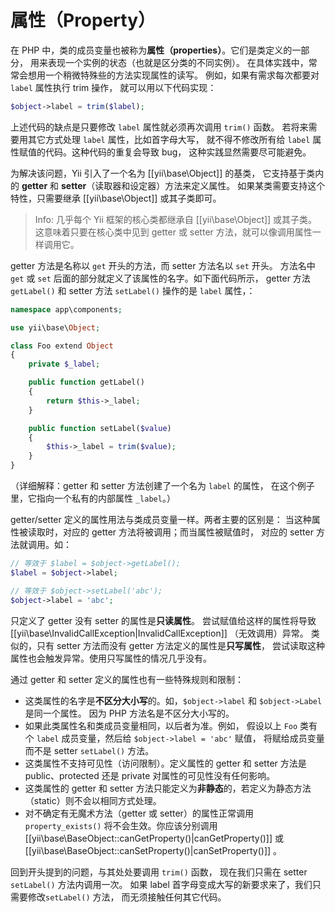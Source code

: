 属性（Property）
==========

在 PHP 中，类的成员变量也被称为**属性（properties）**。它们是类定义的一部分，
用来表现一个实例的状态（也就是区分类的不同实例）。
在具体实践中，常常会想用一个稍微特殊些的方法实现属性的读写。
例如，如果有需求每次都要对 `label` 属性执行 trim 操作，
就可以用以下代码实现：

```php
$object->label = trim($label);
```

上述代码的缺点是只要修改 `label` 属性就必须再次调用 `trim()` 函数。
若将来需要用其它方式处理 `label` 属性，比如首字母大写，
就不得不修改所有给 `label` 属性赋值的代码。这种代码的重复会导致 bug，
这种实践显然需要尽可能避免。

为解决该问题，Yii 引入了一个名为 [[yii\base\Object]] 的基类，
它支持基于类内的 **getter** 和 **setter**（读取器和设定器）方法来定义属性。
如果某类需要支持这个特性，只需要继承 [[yii\base\Object]] 或其子类即可。

> Info: 几乎每个 Yii 框架的核心类都继承自 [[yii\base\Object]] 或其子类。
  这意味着只要在核心类中见到 getter 或 setter 方法，就可以像调用属性一样调用它。

getter 方法是名称以 `get` 开头的方法，而 setter 方法名以 `set` 开头。
方法名中 `get` 或 `set` 后面的部分就定义了该属性的名字。如下面代码所示，
getter 方法 `getLabel()` 和 setter 方法 `setLabel()` 操作的是 `label` 属性，：

```php
namespace app\components;

use yii\base\Object;

class Foo extend Object
{
    private $_label;

    public function getLabel()
    {
        return $this->_label;
    }

    public function setLabel($value)
    {
        $this->_label = trim($value);
    }
}
```

（详细解释：getter 和 setter 方法创建了一个名为 `label` 的属性，
在这个例子里，它指向一个私有的内部属性 `_label`。）

getter/setter 定义的属性用法与类成员变量一样。两者主要的区别是：
当这种属性被读取时，对应的 getter 方法将被调用；而当属性被赋值时，
对应的 setter 方法就调用。如：

```php
// 等效于 $label = $object->getLabel();
$label = $object->label;

// 等效于 $object->setLabel('abc');
$object->label = 'abc';
```

只定义了 getter 没有 setter 的属性是**只读属性**。
尝试赋值给这样的属性将导致 [[yii\base\InvalidCallException|InvalidCallException]] （无效调用）异常。
类似的，只有 setter 方法而没有 getter 方法定义的属性是**只写属性**，
尝试读取这种属性也会触发异常。使用只写属性的情况几乎没有。

通过 getter 和 setter 定义的属性也有一些特殊规则和限制：

* 这类属性的名字是**不区分大小写**的。如，`$object->label` 和 `$object->Label` 是同一个属性。
  因为 PHP 方法名是不区分大小写的。
* 如果此类属性名和类成员变量相同，以后者为准。例如，
  假设以上 `Foo` 类有个 `label` 成员变量，然后给 `$object->label = 'abc'` 赋值，
  将赋给成员变量而不是 setter `setLabel()` 方法。
* 这类属性不支持可见性（访问限制）。定义属性的 getter 和 setter 方法是 public、protected 还是 private 对属性的可见性没有任何影响。
* 这类属性的 getter 和 setter 方法只能定义为**非静态**的，若定义为静态方法（static）则不会以相同方式处理。
* 对不确定有无魔术方法（getter 或 setter）的属性正常调用 `property_exists()` 将不会生效。你应该分别调用 [[yii\base\BaseObject::canGetProperty()|canGetProperty()]] 
或 [[yii\base\BaseObject::canSetProperty()|canSetProperty()]] 。  

回到开头提到的问题，与其处处要调用 `trim()` 函数，
现在我们只需在 setter `setLabel()` 方法内调用一次。
如果 label 首字母变成大写的新要求来了，我们只需要修改`setLabel()` 方法，
而无须接触任何其它代码。

